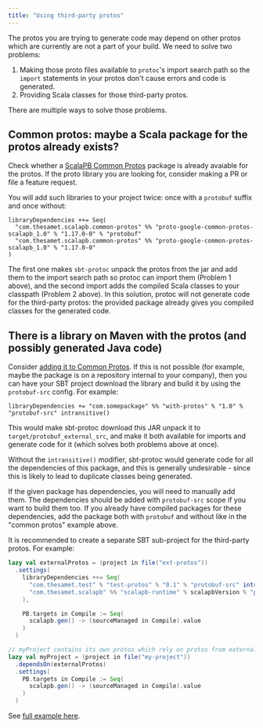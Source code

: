```yaml
---
title: "Using third-party protos"
---
```


The protos you are trying to generate code may depend on other protos which are currently are not a part of your build. We need to solve two problems:

1. Making those proto files available to `protoc`'s import search path so the `import` statements in your protos don't cause errors and code is generated.
1. Providing Scala classes for those third-party protos.

There are multiple ways to solve those problems.

## Common protos: maybe a Scala package for the protos already exists?

Check whether a [ScalaPB Common Protos](common-protos.md) package is already avaiable for the protos. If the proto library you are looking for, consider making a PR or file a feature request.

You will add such libraries to your project twice: once with a `protobuf` suffix and once without:

```
libraryDependencies ++= Seq(
  "com.thesamet.scalapb.common-protos" %% "proto-google-common-protos-scalapb_1.0" % "1.17.0-0" % "protobuf"
  "com.thesamet.scalapb.common-protos" %% "proto-google-common-protos-scalapb_1.0" % "1.17.0-0"
)
```

The first one makes `sbt-protoc` unpack the protos from the jar and add them to the import search path so protoc can import them (Problem 1 above), and the second import adds the compiled Scala classes to your classpath (Problem 2 above). In this solution, protoc will not generate code for the third-party protos: the provided package already gives you compiled classes for the generated code.

## There is a library on Maven with the protos (and possibly generated Java code)

Consider [adding it to Common Protos](https://github.com/scalapb/common-protos). If this is not possible (for example, maybe the package is on a repository internal to your company), then you can have your SBT project download the library and build it by using the `protobuf-src` config. For example:

```
libraryDependencies += "com.somepackage" %% "with-protos" % "1.0" % "protobuf-src" intransitive()
```

This would make sbt-protoc download this JAR unpack it to `target/protobuf_external_src`, and make it both available for imports and generate code for it (which solves both problems above at once).

Without the `intransitive()` modifier, sbt-protoc would generate code for all the dependencies of this package, and this is generally undesirable - since this is likely to lead to duplicate classes being generated.

If the given package has dependencies, you will need to manually add them. The dependencies should be added with `protobuf-src` scope if you want to build them too. If you already have compiled packages for these dependencies, add the package both with `protobuf` and without like in the "common protos" example above.

It is recommended to create a separate SBT sub-project for the third-party protos. For example:

```scala
lazy val externalProtos = (project in file("ext-protos"))
  .settings(
    libraryDependencies ++= Seq(
      "com.thesamet.test" % "test-protos" % "0.1" % "protobuf-src" intransitive(),
      "com.thesamet.scalapb" %% "scalapb-runtime" % scalapbVersion % "protobuf"
    ),

    PB.targets in Compile := Seq(
      scalapb.gen() -> (sourceManaged in Compile).value
    )
  )

// myProject contains its own protos which rely on protos from externalProtos
lazy val myProject = (project in file("my-project"))
  .dependsOn(externalProtos)
  .settings(
    PB.targets in Compile := Seq(
      scalapb.gen() -> (sourceManaged in Compile).value
    )
  )
```

See [full example here](https://github.com/thesamet/sbt-protoc/tree/master/examples/multi-with-external-jar).
